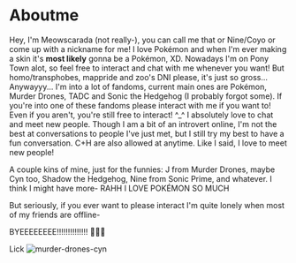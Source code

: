 # Aboutme
Hey, I'm Meowscarada (not really-), you can call me that or Nine/Coyo or come up with a nickname for me! I love Pokémon and when I'm ever making a skin it's **most likely** gonna be a Pokémon, XD. Nowadays I'm on Pony Town alot, so feel free to interact and chat with me whenever you want! But homo/transphobes, mappride and zoo's DNI please, it's just so gross... Anywayyy... I'm into a lot of fandoms, current main ones are Pokémon, Murder Drones, TADC and Sonic the Hedgehog (I probably forgot some). If you're into one of these fandoms please interact with me if you want to! Even if you aren't, you're still free to interact! ^_^ I absolutely love to chat and meet new people. Though I am a bit of an introvert online, I'm not the best at conversations to people I've just met, but I still try my best to have a fun conversation.
C+H are also allowed at anytime. Like I said, I love to meet new people!

A couple kins of mine, just for the funnies: J from Murder Drones, maybe Cyn too, Shadow the Hedgehog, Nine from Sonic Prime, and whatever. I think I might have more-
RAHH I LOVE POKÉMON SO MUCH


But seriously, if you ever want to please interact I'm quite lonely when most of my friends are offline-

BYEEEEEEEE!!!!!!!!!!!!!! 👋👋👋





Lick
![murder-drones-cyn](https://github.com/user-attachments/assets/e3aca81d-4a29-42dc-885a-b4983a24fad6)
